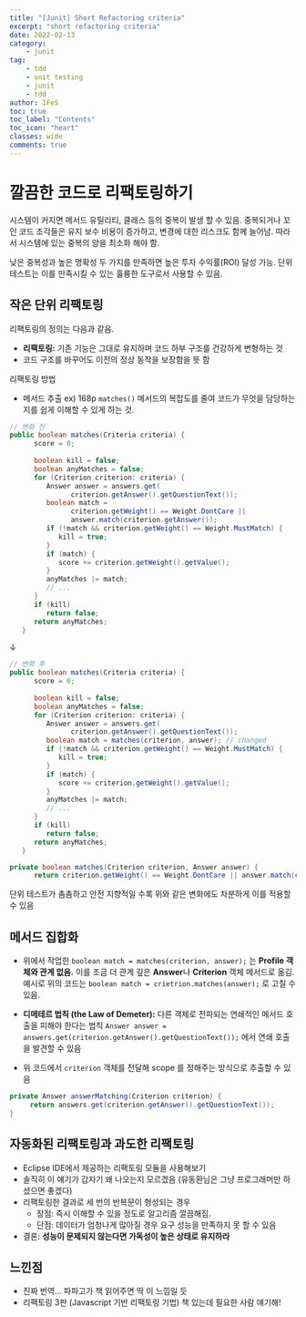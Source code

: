 ```yaml
---
title: "[Junit] Short Refactoring criteria"
excerpt: "short refactoring criteria"
date: 2022-02-13
category:
    - junit
tag:
    - tdd
    - unit testing
    - junit
    - tdd
author: 1FeS
toc: true
toc_label: "Contents"
toc_icon: "heart"
classes: wide
comments: true
---
```


# 깔끔한 코드로 리팩토링하기

시스템이 커지면 메서드 유틸리티, 클래스 등의 중복이 발생 할 수 있음. 중복되거나 꼬인 코드 조각들은 유지 보수 비용이 증가하고, 변경에 대한 리스크도 함께 늘어남. 따라서 시스템에 있는 중복의 양을 최소화 해야 함.

낮은 중복성과 높은 명확성 두 가지를 만족하면 높은 투자 수익률(ROI) 달성 가능. 단위 테스트는 이를 만족시킬 수 있는 훌륭한 도구로서 사용할 수 있음.

## 작은 단위 리팩토링

리팩토링의 정의는 다음과 같음.
- **리팩토링:** 기존 기능은 그대로 유지하며 코드 하부 구조를 건강하게 변형하는 것
- 코드 구조를 바꾸어도 이전의 정상 동작을 보장함을 뜻 함

리팩토링 방법
- 메서드 추출
ex) 168p `matches()` 메서드의 복잡도를 줄여 코드가 무엇을 담당하는지를 쉽게 이해할 수 있게 하는 것. 

```java
// 변화 전
public boolean matches(Criteria criteria) {
      score = 0;
      
      boolean kill = false;
      boolean anyMatches = false;
      for (Criterion criterion: criteria) {
         Answer answer = answers.get(
               criterion.getAnswer().getQuestionText());
         boolean match = 
               criterion.getWeight() == Weight.DontCare ||
               answer.match(criterion.getAnswer());
         if (!match && criterion.getWeight() == Weight.MustMatch) {
            kill = true;
         }
         if (match) {
            score += criterion.getWeight().getValue();
         }
         anyMatches |= match;
         // ...
      }
      if (kill)
         return false;
      return anyMatches;
   }
```
↓
```java
// 변화 후
public boolean matches(Criteria criteria) {
      score = 0;
      
      boolean kill = false;
      boolean anyMatches = false;
      for (Criterion criterion: criteria) {
         Answer answer = answers.get(
               criterion.getAnswer().getQuestionText());
         boolean match = matches(criterion, answer); // changed
         if (!match && criterion.getWeight() == Weight.MustMatch) {
            kill = true;
         }
         if (match) {
            score += criterion.getWeight().getValue();
         }
         anyMatches |= match;
         // ...
      }
      if (kill)
         return false;
      return anyMatches;
   }

private boolean matches(Criterion criterion, Answer answer) {
      return criterion.getWeight() == Weight.DontCare || answer.match(criterion.getAnswer());
```

단위 테스트가 촘촘하고 안전 지향적일 수록 위와 같은 변화에도 차분하게 이를 적용할 수 있음

## 메서드 집합화

- 위에서 작업한 `boolean match = matches(criterion, answer);` 는 **Profile 객체와 관계 없음.** 이를 조금 더 관계 깊은 **Answer**나 **Criterion** 객체 메서드로 옮김. 예시로 위의 코드는 `boolean match = crietrion.matches(answer);` 로 고칠 수 있음.

- **디메테르 법칙 (the Law of Demeter):** 다른 객체로 전파되는 연쇄적인 메서드 호출을 피해야 한다는 법칙
`Answer answer = answers.get(criterion.getAnswer().getQuestionText());` 에서 연쇄 호출을 발견할 수 있음

- 위 코드에서 `criterion` 객체를 전달해 scope 를 정해주는 방식으로 추출할 수 있음
```java
private Answer answerMatching(Criterion criterion) {
     return answers.get(criterion.getAnswer().getQuestionText());
}
```

## 자동화된 리팩토링과 과도한 리팩토링

- Eclipse IDE에서 제공하는 리팩토링 모듈을 사용해보기
- 솔직히 이 얘기가 갑자기 왜 나오는지 모르겠음 (유동환님은 그냥 프로그래머만 하셨으면 좋겠다)
- 리팩토링한 결과로 세 번의 반복문이 형성되는 경우
   - 장점: 즉시 이해할 수 있을 정도로 알고리즘 깔끔해짐.
   - 단점: 데이터가 엄청나게 많아질 경우 요구 성능을 만족하지 못 할 수 있음
- 결론: **성능이 문제되지 않는다면 가독성이 높은 상태로 유지하라**

## 느낀점
- 진짜 번역... 파파고가 책 읽어주면 딱 이 느낌일 듯
- 리팩토링 3판 (Javascript 기반 리팩토링 기법) 책 있는데 필요한 사람 얘기해!